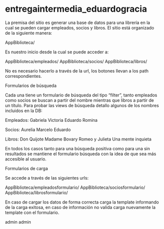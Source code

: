 # entregaintermedia_eduardogracia

La premisa del sitio es generar una base de datos para una librería en la cual se pueden cargar empleados, socios y libros.
El sitio está organizado de la siguiente manera:

AppBiblioteca/

Es nuestro inicio desde la cual se puede acceder a:

AppBiblioteca/empleados/
AppBiblioteca/socios/
AppBiblioteca/libros/

No es necesario hacerlo a través de la url, los botones llevan a los path correspondientes.


Formularios de búsqueda

Cada una tiene un formulario de búsqueda del tipo “filter”, tanto empleados como socios se buscan a partir del nombre mientras que libros a partir de un título.
Para probar las views de búsqueda detallo algunos de los nombres incluidos en la DB:

Empleados:
Gabriela
Victoria
Eduardo
Romina

Socios:
Aurelia
Marcelo
Eduardo

Libros:
Don Quijote
Madame Bovary
Romeo y Julieta
Una mente inquieta


En todos los casos tanto para una búsqueda positiva como para una sin resultados se mantiene el formulario búsqueda con la idea de que sea más accesible al usuario.


Formularios de carga

Se accede a través de las siguientes urls:

AppBiblioteca/empleadosformulario/
AppBiblioteca/sociosformulario/
AppBiblioteca/librosformulario/

En caso de cargar los datos de forma correcta carga la template informando de la carga exitosa, en caso de información no valida carga nuevamente la template con el formulario.

admin
admin
